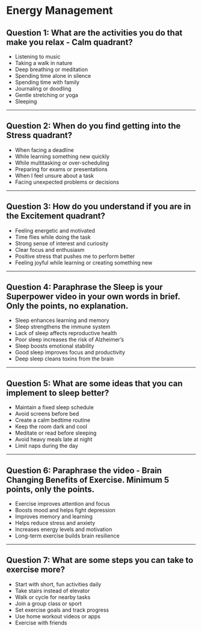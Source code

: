 # Energy Management

## Question 1: What are the activities you do that make you relax - Calm quadrant?

- Listening to music  
- Taking a walk in nature  
- Deep breathing or meditation   
- Spending time alone in silence 
- Spending time with family
- Journaling or doodling  
- Gentle stretching or yoga 
- Sleeping 

---

## Question 2: When do you find getting into the Stress quadrant?

- When facing a deadline  
- While learning something new quickly    
- While multitasking or over-scheduling  
- Preparing for exams or presentations  
- When I feel unsure about a task  
- Facing unexpected problems or decisions  

---

## Question 3: How do you understand if you are in the Excitement quadrant?

- Feeling energetic and motivated  
- Time flies while doing the task  
- Strong sense of interest and curiosity  
- Clear focus and enthusiasm  
- Positive stress that pushes me to perform better  
- Feeling joyful while learning or creating something new  

---

## Question 4: Paraphrase the Sleep is your Superpower video in your own words in brief. Only the points, no explanation.

- Sleep enhances learning and memory  
- Sleep strengthens the immune system  
- Lack of sleep affects reproductive health  
- Poor sleep increases the risk of Alzheimer’s  
- Sleep boosts emotional stability  
- Good sleep improves focus and productivity  
- Deep sleep cleans toxins from the brain  

---

## Question 5: What are some ideas that you can implement to sleep better?

- Maintain a fixed sleep schedule  
- Avoid screens before bed    
- Create a calm bedtime routine  
- Keep the room dark and cool  
- Meditate or read before sleeping  
- Avoid heavy meals late at night  
- Limit naps during the day  

---

## Question 6: Paraphrase the video - Brain Changing Benefits of Exercise. Minimum 5 points, only the points.

- Exercise improves attention and focus  
- Boosts mood and helps fight depression    
- Improves memory and learning  
- Helps reduce stress and anxiety  
- Increases energy levels and motivation  
- Long-term exercise builds brain resilience

---

## Question 7: What are some steps you can take to exercise more?

- Start with short, fun activities daily  
- Take stairs instead of elevator  
- Walk or cycle for nearby tasks  
- Join a group class or sport  
- Set exercise goals and track progress    
- Use home workout videos or apps  
- Exercise with friends  

